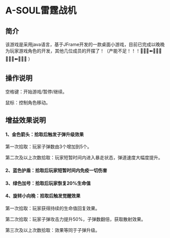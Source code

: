 # A-SOUL雷霆战机
## 简介

该游戏是采用java语言，基于JFrame开发的一款桌面小游戏，目前已完成以晚晚为玩家游戏角色的开发，其他几位成员的开摆了！（产能不足！！！🧎🏻‍♀️⬅️🏃🏻‍♀️ 🧎🏻‍♂️⬅️🏃🏻‍♂️ ）

## 操作说明

空格键：开始游戏/暂停/继续。

鼠标：控制角色移动。

## 增益效果说明

#### 1、金色箭头：拾取后触发子弹升级效果

第一次拾取：玩家子弹数由3个增加到5个。

第二次及以上次数拾取：玩家短暂时间内进入暴走状态，弹道速度大幅度提升。

#### 2、蓝色护盾：拾取后玩家短暂时间内免疫一切伤害

#### 3、绿色加号：拾取后玩家恢复20%生命值

#### 4、旋转小向晚：拾取后触发觉醒效果

第一次拾取：玩家获得持续的生命值回复效果。

第二次拾取：玩家子弹攻击力提升50%，子弹数翻倍，获取散射效果。

第三次及以上次数拾取：效果等同于子弹升级。
